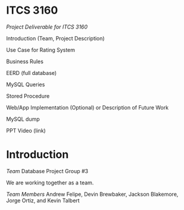 # ITCS 3160
*Project Deliverable for ITCS 3160*

Introduction (Team, Project Description)

Use Case for Rating System

Business Rules

EERD (full database)

MySQL Queries

Stored Procedure

Web/App Implementation (Optional) or Description of Future Work

MySQL dump

PPT Video (link)


# Introduction
*Team*
Database Project Group #3

We are working together as a team.

*Team Members*
Andrew Felipe, Devin Brewbaker, Jackson Blakemore, Jorge Ortiz, and Kevin Talbert
